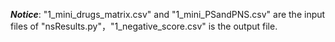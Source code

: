 ***Notice***: "1_mini_drugs_matrix.csv" and "1_mini_PSandPNS.csv" are the input files of "nsResults.py"，"1_negative_score.csv" is the output file.
